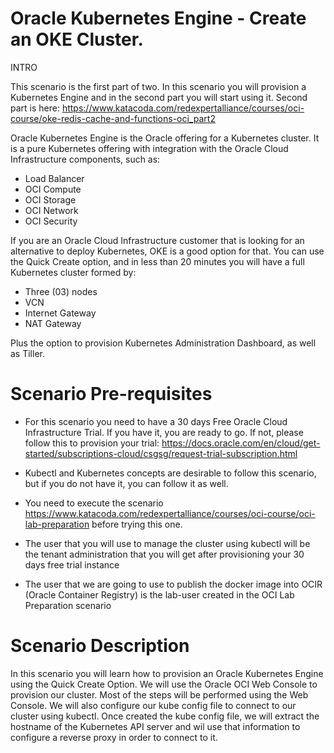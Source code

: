 # Oracle Kubernetes Engine - Create an OKE Cluster.
INTRO

This scenario is the first part of two. In this scenario you will provision a Kubernetes Engine and in the second part you will start using it.
Second part is here: https://www.katacoda.com/redexpertalliance/courses/oci-course/oke-redis-cache-and-functions-oci_part2

Oracle Kubernetes Engine is the Oracle offering for a Kubernetes cluster. It is a pure Kubernetes offering with integration with the Oracle Cloud Infrastructure 
components, such as:

- Load Balancer
- OCI Compute
- OCI Storage
- OCI Network
- OCI Security

If you are an Oracle Cloud Infrastructure customer that is looking for an alternative to deploy Kubernetes, OKE is a good option for that. You can use the 
Quick Create option, and in less than 20 minutes you will have a full Kubernetes cluster formed by:

- Three (03) nodes
- VCN
- Internet Gateway
- NAT Gateway

Plus the option to provision Kubernetes Administration Dashboard, as well as Tiller.

# Scenario Pre-requisites

- For this scenario you need to have a 30 days Free Oracle Cloud Infrastructure Trial. If you have it, you are ready to go. If not, please follow this
to provision your trial: https://docs.oracle.com/en/cloud/get-started/subscriptions-cloud/csgsg/request-trial-subscription.html

- Kubectl and Kubernetes concepts are desirable to follow this scenario, but if you do not have it, you can follow it as well. 

- You need to execute the scenario https://www.katacoda.com/redexpertalliance/courses/oci-course/oci-lab-preparation before trying this one.

- The user that you will use to manage the cluster using kubectl will be the tenant administration that you will get after provisioning your 30 days free
trial instance

- The user that we are going to use to publish the docker image into OCIR (Oracle Container Registry) is the lab-user created in the OCI Lab Preparation scenario


# Scenario Description

In this scenario you will learn how to provision an Oracle Kubernetes Engine using the Quick Create Option.
We will use the Oracle OCI Web Console to provision our cluster. Most of the steps will be performed using the Web Console.
We will also configure our kube config file to connect to our cluster using kubectl. Once created the kube config file, we will extract the hostname of the
Kubernetes API server and wil use that information to configure a reverse proxy in order to connect to it. 